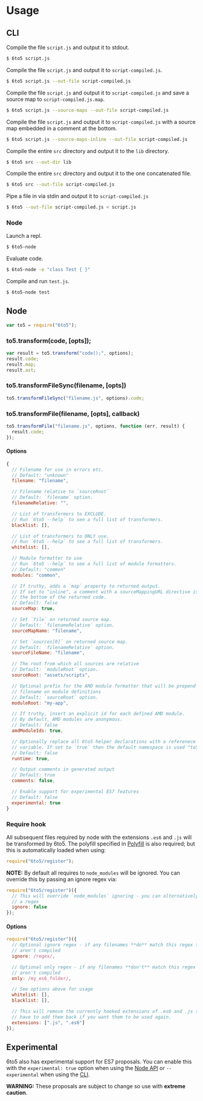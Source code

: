 # Usage

## CLI

Compile the file `script.js` and output it to stdout.

```sh
$ 6to5 script.js
```

Compile the file `script.js` and output it to `script-compiled.js`.

```sh
$ 6to5 script.js --out-file script-compiled.js
```

Compile the file `script.js` and output it to `script-compiled.js` and save a
source map to `script-compiled.js.map`.

```sh
$ 6to5 script.js --source-maps --out-file script-compiled.js
```

Compile the file `script.js` and output it to `script-compiled.js` with a source
map embedded in a comment at the bottom.

```sh
$ 6to5 script.js --source-maps-inline --out-file script-compiled.js
```

Compile the entire `src` directory and output it to the `lib` directory.

```sh
$ 6to5 src --out-dir lib
```

Compile the entire `src` directory and output it to the one concatenated file.

```sh
$ 6to5 src --out-file script-compiled.js
```

Pipe a file in via stdin and output it to `script-compiled.js`

```sh
$ 6to5 --out-file script-compiled.js < script.js
```

### Node

Launch a repl.

```sh
$ 6to5-node
```

Evaluate code.

```sh
$ 6to5-node -e "class Test { }"
```

Compile and run `test.js`.

```sh
$ 6to5-node test
```

## Node

```javascript
var to5 = require("6to5");
```

### to5.transform(code, [opts]);

```javascript
var result = to5.transform("code();", options);
result.code;
result.map;
result.ast;
```

### to5.transformFileSync(filename, [opts])

```javascript
to5.transformFileSync("filename.js", options).code;
```

### to5.transformFile(filename, [opts], callback)

```javascript
to5.transformFile("filename.js", options, function (err, result) {
  result.code;
});
```

#### Options

```javascript
{
  // Filename for use in errors etc.
  // Default: "unknown"
  filename: "filename",

  // Filename relative to `sourceRoot`
  // Default: `filename` option.
  filenameRelative: "",

  // List of transformers to EXCLUDE.
  // Run `6to5 --help` to see a full list of transformers.
  blacklist: [],

  // List of transformers to ONLY use.
  // Run `6to5 --help` to see a full list of transformers.
  whitelist: [],

  // Module formatter to use
  // Run `6to5 --help` to see a full list of module formatters.
  // Default: "common"
  modules: "common",

  // If truthy, adds a `map` property to returned output.
  // If set to "inline", a comment with a sourceMappingURL directive is added to
  // the bottom of the returned code.
  // Default: false
  sourceMap: true,

  // Set `file` on returned source map.
  // Default: `filenameRelative` option.
  sourceMapName: "filename",

  // Set `sources[0]` on returned source map.
  // Default: `filenameRelative` option.
  sourceFileName: "filename",

  // The root from which all sources are relative
  // Default: `moduleRoot` option.
  sourceRoot: "assets/scripts",

  // Optional prefix for the AMD module formatter that will be prepend to the
  // filename on module definitions
  // Default: `sourceRoot` option.
  moduleRoot: "my-app",

  // If truthy, insert an explicit id for each defined AMD module.
  // By default, AMD modules are anonymous.
  // Default: false
  amdModuleIds: true,

  // Optionally replace all 6to5 helper declarations with a referenece to this
  // variable. If set to `true` then the default namespace is used "to5Runtime".
  // Default: false
  runtime: true,

  // Output comments in generated output
  // Default: true
  comments: false,

  // Enable support for experimental ES7 features
  // Default: false
  experimental: true
}
```

### Require hook

All subsequent files required by node with the extensions `.es6` and `.js` will
be transformed by 6to5. The polyfill specified in [Polyfill](polyfill.md) is
also required; but this is automatically loaded when using:

```javascript
require("6to5/register");
```

**NOTE:** By default all requires to `node_modules` will be ignored. You can
override this by passing an ignore regex via:

```javascript
require("6to5/register")({
  // This will override `node_modules` ignoring - you can alternatively pass
  // a regex
  ignore: false
});
```

#### Options

```javascript
require("6to5/register")({
  // Optional ignore regex - if any filenames **do** match this regex then they
  // aren't compiled
  ignore: /regex/,

  // Optional only regex - if any filenames **don't** match this regex then they
  // aren't compiled
  only: /my_es6_folder/,

  // See options above for usage
  whitelist: [],
  blacklist: [],

  // This will remove the currently hooked extensions of .es6 and .js so you'll
  // have to add them back if you want them to be used again.
  extensions: [".js", ".es6"]
});
```

## Experimental

6to5 also has experimental support for ES7 proposals. You can enable this with
the `experimental: true` option when using the [Node API](#node) or
`--experimental` when using the [CLI](#cli).

**WARNING:** These proposals are subject to change so use with
**extreme caution**.
